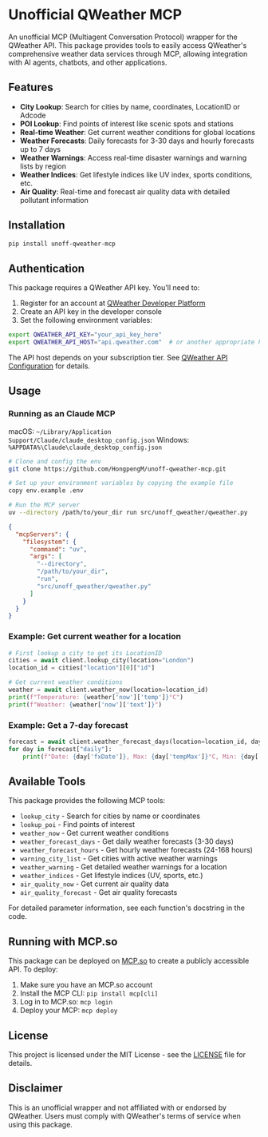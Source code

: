 # Unofficial QWeather MCP

An unofficial MCP (Multiagent Conversation Protocol) wrapper for the QWeather API. This package provides tools to easily access QWeather's comprehensive weather data services through MCP, allowing integration with AI agents, chatbots, and other applications.

## Features

- **City Lookup**: Search for cities by name, coordinates, LocationID or Adcode
- **POI Lookup**: Find points of interest like scenic spots and stations
- **Real-time Weather**: Get current weather conditions for global locations
- **Weather Forecasts**: Daily forecasts for 3-30 days and hourly forecasts up to 7 days
- **Weather Warnings**: Access real-time disaster warnings and warning lists by region
- **Weather Indices**: Get lifestyle indices like UV index, sports conditions, etc.
- **Air Quality**: Real-time and forecast air quality data with detailed pollutant information

## Installation

```bash
pip install unoff-qweather-mcp
```

## Authentication

This package requires a QWeather API key. You'll need to:

1. Register for an account at [QWeather Developer Platform](https://dev.qweather.com/)
2. Create an API key in the developer console
3. Set the following environment variables:

```bash
export QWEATHER_API_KEY="your_api_key_here"
export QWEATHER_API_HOST="api.qweather.com"  # or another appropriate host based on your subscription
```

The API host depends on your subscription tier. See [QWeather API Configuration](https://dev.qweather.com/docs/configuration/api-config/#api-host) for details.

## Usage


### Running as an Claude MCP


macOS: `~/Library/Application Support/Claude/claude_desktop_config.json`
Windows: `%APPDATA%\Claude\claude_desktop_config.json`



```bash
# Clone and config the env
git clone https://github.com/HongpengM/unoff-qweather-mcp.git

# Set up your environment variables by copying the example file
copy env.example .env

# Run the MCP server
uv --directory /path/to/your_dir run src/unoff_qweather/qweather.py
```

```json
{
  "mcpServers": {
    "filesystem": {
      "command": "uv",
      "args": [
        "--directory",
        "/path/to/your_dir",
        "run",
        "src/unoff_qweather/qweather.py"
      ]
    }
  }
}
```



### Example: Get current weather for a location

```python
# First lookup a city to get its LocationID
cities = await client.lookup_city(location="London")
location_id = cities["location"][0]["id"]

# Get current weather conditions
weather = await client.weather_now(location=location_id)
print(f"Temperature: {weather['now']['temp']}°C")
print(f"Weather: {weather['now']['text']}")
```

### Example: Get a 7-day forecast

```python
forecast = await client.weather_forecast_days(location=location_id, days=7)
for day in forecast["daily"]:
    print(f"Date: {day['fxDate']}, Max: {day['tempMax']}°C, Min: {day['tempMin']}°C, Weather: {day['textDay']}")
```

## Available Tools

This package provides the following MCP tools:

- `lookup_city` - Search for cities by name or coordinates
- `lookup_poi` - Find points of interest
- `weather_now` - Get current weather conditions
- `weather_forecast_days` - Get daily weather forecasts (3-30 days)
- `weather_forecast_hours` - Get hourly weather forecasts (24-168 hours)
- `warning_city_list` - Get cities with active weather warnings
- `weather_warning` - Get detailed weather warnings for a location
- `weather_indices` - Get lifestyle indices (UV, sports, etc.)
- `air_quality_now` - Get current air quality data
- `air_quality_forecast` - Get air quality forecasts

For detailed parameter information, see each function's docstring in the code.

## Running with MCP.so

This package can be deployed on [MCP.so](https://mcp.so) to create a publicly accessible API. To deploy:

1. Make sure you have an MCP.so account
2. Install the MCP CLI: `pip install mcp[cli]`
3. Log in to MCP.so: `mcp login`
4. Deploy your MCP: `mcp deploy`

## License

This project is licensed under the MIT License - see the [LICENSE](LICENSE) file for details.

## Disclaimer

This is an unofficial wrapper and not affiliated with or endorsed by QWeather. Users must comply with QWeather's terms of service when using this package.
